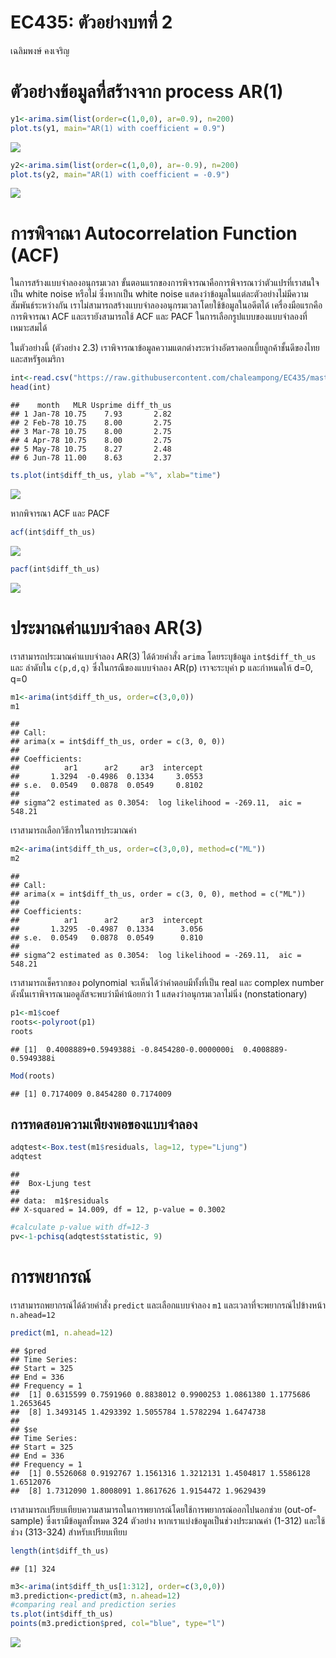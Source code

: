 EC435: ตัวอย่างบทที่ 2
================
เฉลิมพงษ์ คงเจริญ

ตัวอย่างข้อมูลที่สร้างจาก process AR(1)
=======================================

``` r
y1<-arima.sim(list(order=c(1,0,0), ar=0.9), n=200)
plot.ts(y1, main="AR(1) with coefficient = 0.9")
```

![](chapter2_example_files/figure-markdown_github/unnamed-chunk-1-1.png)

``` r
y2<-arima.sim(list(order=c(1,0,0), ar=-0.9), n=200)
plot.ts(y2, main="AR(1) with coefficient = -0.9")
```

![](chapter2_example_files/figure-markdown_github/unnamed-chunk-1-2.png)

การพิจาณา Autocorrelation Function (ACF)
========================================

ในการสร้างแบบจำลองอนุกรมเวลา ขั้นตอนแรกของการพิจารณาคือการพิจารณาว่าตัวแปรที่เราสนใจเป็น white noise หรือไม่ ซึ่งหากเป็น white noise แสดงว่าข้อมูลในแต่ละตัวอย่างไม่มีความสัมพันธ์ระหว่างกัน เราไม่สามารถสร้างแบบจำลองอนุกรมเวลาโดยใช้ข้อมูลในอดีตได้ เครื่องมือแรกคือการพิจารณา ACF และเรายังสามารถใช้ ACF และ PACF ในการเลือกรูปแบบของแบบจำลองที่เหมาะสมได้

ในตัวอย่างนี้ (ตัวอย่าง 2.3) เราพิจารณาข้อมูลความแตกต่างระหว่างอัตราดอกเบี้ยลูกค้าชั้นดีของไทยและสหรัฐอเมริกา

``` r
int<-read.csv("https://raw.githubusercontent.com/chaleampong/EC435/master/mlr.csv", header = TRUE)
head(int)
```

    ##    month   MLR Usprime diff_th_us
    ## 1 Jan-78 10.75    7.93       2.82
    ## 2 Feb-78 10.75    8.00       2.75
    ## 3 Mar-78 10.75    8.00       2.75
    ## 4 Apr-78 10.75    8.00       2.75
    ## 5 May-78 10.75    8.27       2.48
    ## 6 Jun-78 11.00    8.63       2.37

``` r
ts.plot(int$diff_th_us, ylab ="%", xlab="time")
```

![](chapter2_example_files/figure-markdown_github/unnamed-chunk-2-1.png)

หากพิจารณา ACF และ PACF

``` r
acf(int$diff_th_us)
```

![](chapter2_example_files/figure-markdown_github/unnamed-chunk-3-1.png)

``` r
pacf(int$diff_th_us)
```

![](chapter2_example_files/figure-markdown_github/unnamed-chunk-3-2.png)

ประมาณค่าแบบจำลอง AR(3)
=======================

เราสามารถประมาณค่าแบบจำลอง AR(3) ได้ด้วยคำสั่ง `arima` โดยระบุข้อมูล `int$diff_th_us` และ ลำดับใน `c(p,d,q)` ซึ่งในกรณีของแบบจำลอง AR(p) เราจะระบุค่า p และกำหนดให้ d=0, q=0

``` r
m1<-arima(int$diff_th_us, order=c(3,0,0))
m1
```

    ## 
    ## Call:
    ## arima(x = int$diff_th_us, order = c(3, 0, 0))
    ## 
    ## Coefficients:
    ##          ar1      ar2     ar3  intercept
    ##       1.3294  -0.4986  0.1334     3.0553
    ## s.e.  0.0549   0.0878  0.0549     0.8102
    ## 
    ## sigma^2 estimated as 0.3054:  log likelihood = -269.11,  aic = 548.21

เราสามารถเลือกวิธีการในการประมาณค่า

``` r
m2<-arima(int$diff_th_us, order=c(3,0,0), method=c("ML"))
m2
```

    ## 
    ## Call:
    ## arima(x = int$diff_th_us, order = c(3, 0, 0), method = c("ML"))
    ## 
    ## Coefficients:
    ##          ar1      ar2     ar3  intercept
    ##       1.3295  -0.4987  0.1334      3.056
    ## s.e.  0.0549   0.0878  0.0549      0.810
    ## 
    ## sigma^2 estimated as 0.3054:  log likelihood = -269.11,  aic = 548.21

เราสามารถเช็ครากของ polynomial จะเห็นได้ว่าคำตอบมีทั้งที่เป็น real และ complex number ดังนั้นเราพิจารณามอดูลัสจะพบว่ามีค่าน้อยกว่า 1 แสดงว่าอนุกรมเวลาไม่นิ่ง (nonstationary)

``` r
p1<-m1$coef
roots<-polyroot(p1)
roots
```

    ## [1]  0.4008889+0.5949388i -0.8454280-0.0000000i  0.4008889-0.5949388i

``` r
Mod(roots)
```

    ## [1] 0.7174009 0.8454280 0.7174009

การทดสอบความเพียงพอของแบบจำลอง
------------------------------

``` r
adqtest<-Box.test(m1$residuals, lag=12, type="Ljung")
adqtest
```

    ## 
    ##  Box-Ljung test
    ## 
    ## data:  m1$residuals
    ## X-squared = 14.009, df = 12, p-value = 0.3002

``` r
#calculate p-value with df=12-3
pv<-1-pchisq(adqtest$statistic, 9)
```

การพยากรณ์
==========

เราสามารถพยากรณ์ได้ด้วยคำสั่ง `predict` และเลือกแบบจำลอง `m1` และเวลาที่จะพยากรณ์ไปข้างหน้า `n.ahead=12`

``` r
predict(m1, n.ahead=12)
```

    ## $pred
    ## Time Series:
    ## Start = 325 
    ## End = 336 
    ## Frequency = 1 
    ##  [1] 0.6315599 0.7591960 0.8838012 0.9900253 1.0861380 1.1775686 1.2653645
    ##  [8] 1.3493145 1.4293392 1.5055784 1.5782294 1.6474738
    ## 
    ## $se
    ## Time Series:
    ## Start = 325 
    ## End = 336 
    ## Frequency = 1 
    ##  [1] 0.5526068 0.9192767 1.1561316 1.3212131 1.4504817 1.5586128 1.6512076
    ##  [8] 1.7312090 1.8008091 1.8617626 1.9154472 1.9629439

เราสามารถเปรียบเทียบความสามารถในการพยากรณ์โดยใช้การพยากรณ์ออกไปนอกช่วย (out-of-sample) ซึ่งเรามีข้อมูลทั้งหมด 324 ตัวอย่าง หากเราแบ่งข้อมูลเป็นช่วงประมาณค่า (1-312) และใช้ช่วง (313-324) สำหรับเปรียบเทียบ

``` r
length(int$diff_th_us)
```

    ## [1] 324

``` r
m3<-arima(int$diff_th_us[1:312], order=c(3,0,0))
m3.prediction<-predict(m3, n.ahead=12)
#comparing real and prediction series
ts.plot(int$diff_th_us)
points(m3.prediction$pred, col="blue", type="l")
```

![](chapter2_example_files/figure-markdown_github/unnamed-chunk-9-1.png)
